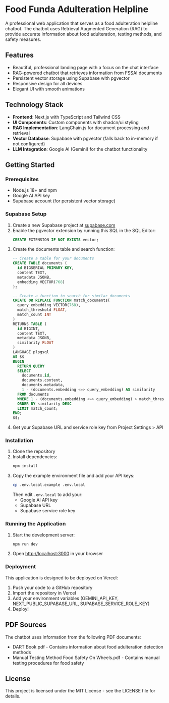 # Food Funda Adulteration Helpline

A professional web application that serves as a food adulteration helpline chatbot. The chatbot uses Retrieval Augmented Generation (RAG) to provide accurate information about food adulteration, testing methods, and safety measures.

## Features

- Beautiful, professional landing page with a focus on the chat interface
- RAG-powered chatbot that retrieves information from FSSAI documents
- Persistent vector storage using Supabase with pgvector
- Responsive design for all devices
- Elegant UI with smooth animations

## Technology Stack

- **Frontend**: Next.js with TypeScript and Tailwind CSS
- **UI Components**: Custom components with shadcn/ui styling
- **RAG Implementation**: LangChain.js for document processing and retrieval
- **Vector Database**: Supabase with pgvector (falls back to in-memory if not configured)
- **LLM Integration**: Google AI (Gemini) for the chatbot functionality

## Getting Started

### Prerequisites

- Node.js 18+ and npm
- Google AI API key
- Supabase account (for persistent vector storage)

### Supabase Setup

1. Create a new Supabase project at [supabase.com](https://supabase.com/)
2. Enable the pgvector extension by running this SQL in the SQL Editor:
   ```sql
   CREATE EXTENSION IF NOT EXISTS vector;
   ```
3. Create the documents table and search function:
   ```sql
   -- Create a table for your documents
   CREATE TABLE documents (
     id BIGSERIAL PRIMARY KEY,
     content TEXT,
     metadata JSONB,
     embedding VECTOR(768)
   );

   -- Create a function to search for similar documents
   CREATE OR REPLACE FUNCTION match_documents(
     query_embedding VECTOR(768),
     match_threshold FLOAT,
     match_count INT
   )
   RETURNS TABLE (
     id BIGINT,
     content TEXT,
     metadata JSONB,
     similarity FLOAT
   )
   LANGUAGE plpgsql
   AS $$
   BEGIN
     RETURN QUERY
     SELECT
       documents.id,
       documents.content,
       documents.metadata,
       1 - (documents.embedding <=> query_embedding) AS similarity
     FROM documents
     WHERE 1 - (documents.embedding <=> query_embedding) > match_threshold
     ORDER BY similarity DESC
     LIMIT match_count;
   END;
   $$;
   ```
4. Get your Supabase URL and service role key from Project Settings > API

### Installation

1. Clone the repository
2. Install dependencies:
   ```bash
   npm install
   ```
3. Copy the example environment file and add your API keys:
   ```bash
   cp .env.local.example .env.local
   ```
   Then edit `.env.local` to add your:
   - Google AI API key
   - Supabase URL
   - Supabase service role key

### Running the Application

1. Start the development server:
   ```bash
   npm run dev
   ```
2. Open [http://localhost:3000](http://localhost:3000) in your browser

### Deployment

This application is designed to be deployed on Vercel:

1. Push your code to a GitHub repository
2. Import the repository in Vercel
3. Add your environment variables (GEMINI_API_KEY, NEXT_PUBLIC_SUPABASE_URL, SUPABASE_SERVICE_ROLE_KEY)
4. Deploy!

## PDF Sources

The chatbot uses information from the following PDF documents:
- DART Book.pdf - Contains information about food adulteration detection methods
- Manual Testing Method Food Safety On Wheels.pdf - Contains manual testing procedures for food safety

## License

This project is licensed under the MIT License - see the LICENSE file for details.
